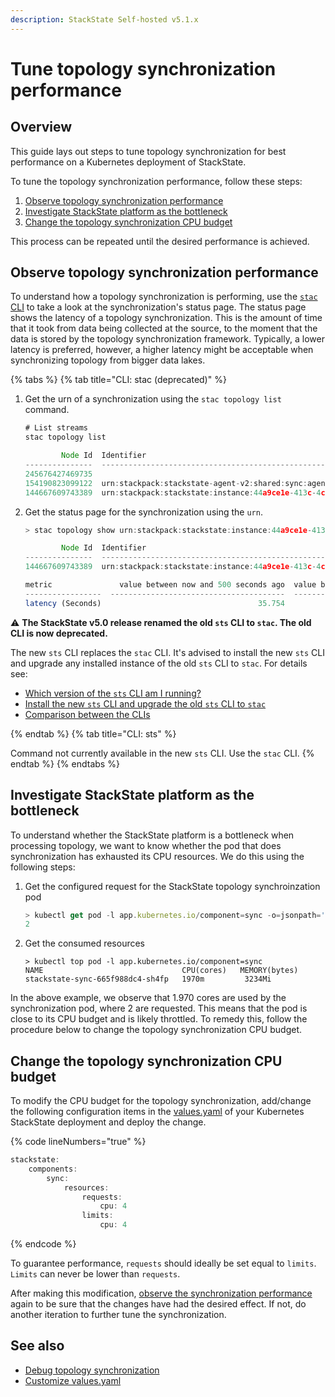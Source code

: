 ```yaml
---
description: StackState Self-hosted v5.1.x
---
```


# Tune topology synchronization performance

## Overview

This guide lays out steps to tune topology synchronization for best performance on a Kubernetes deployment of StackState.

To tune the topology synchronization performance, follow these steps:

1. [Observe topology synchronization performance](#observe-topology-synchronization-performance)
2. [Investigate StackState platform as the bottleneck](#investigate-stackstate-platform-as-the-bottleneck)
3. [Change the topology synchronization CPU budget](#change-the-topology-synchronization-cpu-budget)

This process can be repeated until the desired performance is achieved.

## Observe topology synchronization performance

To understand how a topology synchronization is performing, use the [`stac` CLI](/setup/cli/README.md) to take a look at the synchronization's status page. The status page shows the latency of a topology synchronization. This is the amount of time that it took from data being collected at the source, to the moment that the data is stored by the topology synchronization framework. Typically, a lower latency is preferred, however, a higher latency might be acceptable when synchronizing topology from bigger data lakes.

{% tabs %}
{% tab title="CLI: stac (deprecated)" %}

1. Get the urn of a synchronization using the `stac topology list` command.
    ```javascript
    # List streams
    stac topology list

            Node Id  Identifier                                                                               Status      Created Components    Deleted Components    Created Relations    Deleted Relations    Errors
    ---------------  ---------------------------------------------------------------------------------------  --------  --------------------  --------------------  -------------------  -------------------  --------
    245676427469735                                                                                           Running                      0                     0                    0                    0         0
    154190823099122  urn:stackpack:stackstate-agent-v2:shared:sync:agent                                      Running                 761818                763870              1517959              1519490         0
    144667609743389  urn:stackpack:stackstate:instance:44a9ce1e-413c-4c4c-819d-2095c1229dda:sync:stackstate   Running                  13599                  5496                    0                    0       329
    ```

2. Get the status page for the synchronization using the `urn`.
    ```javascript
    > stac topology show urn:stackpack:stackstate:instance:44a9ce1e-413c-4c4c-819d-2095c1229dda:sync:stackstate

            Node Id  Identifier                                                                               Status      Created Components    Deleted Components    Created Relations    Deleted Relations    Errors
    ---------------  ---------------------------------------------------------------------------------------  --------  --------------------  -------------------- -------------------  -------------------  --------
    144667609743389  urn:stackpack:stackstate:instance:44a9ce1e-413c-4c4c-819d-2095c1229dda:sync:stackstate   Running                  13599                  5496                    0                    0       329

    metric               value between now and 500 seconds ago  value between 500 and 1000 seconds ago    value between 1000 and 1500 seconds ago
    -----------------  ---------------------------------------  ----------------------------------------  -----------------------------------------
    latency (Seconds)                                   35.754                                    38.120                                    31.274
    ```

⚠️ **The StackState v5.0 release renamed the old `sts` CLI to `stac`. The old CLI is now deprecated.**

The new `sts` CLI replaces the `stac` CLI. It's advised to install the new `sts` CLI and upgrade any installed instance of the old `sts` CLI to `stac`. For details see:

* [Which version of the `sts` CLI am I running?](/setup/cli/cli-comparison.md#which-version-of-the-cli-am-i-running "StackState Self-Hosted only")
* [Install the new `sts` CLI and upgrade the old `sts` CLI to `stac`](/setup/cli/cli-sts.md#install-the-new-sts-cli "StackState Self-Hosted only")
* [Comparison between the CLIs](/setup/cli/cli-comparison.md "StackState Self-Hosted only")

{% endtab %}
{% tab title="CLI: sts" %}

Command not currently available in the new `sts` CLI. Use the `stac` CLI.
{% endtab %}
{% endtabs %}

## Investigate StackState platform as the bottleneck

To understand whether the StackState platform is a bottleneck when processing topology, we want to know whether the pod that does synchronization has exhausted its CPU resources. We do this using the following steps:

1. Get the configured request for the StackState topology synchroinzation pod
    ```javascript
    > kubectl get pod -l app.kubernetes.io/component=sync -o=jsonpath='{.items[*]..resources.requests.cpu}'
    2
    ```

2. Get the consumed resources
    ```
    > kubectl top pod -l app.kubernetes.io/component=sync
    NAME                               CPU(cores)   MEMORY(bytes)
    stackstate-sync-665f988dc4-sh4fp   1970m         3234Mi
    ```

In the above example, we observe that 1.970 cores are used by the synchronization pod, where 2 are requested. This means that the pod is close to its CPU budget and is likely throttled. To remedy this, follow the procedure below to change the topology synchronization CPU budget.

## Change the topology synchronization CPU budget

To modify the CPU budget for the topology synchronization, add/change the following configuration items in the [values.yaml](/setup/install-stackstate/kubernetes_openshift/customize_config.md) of your Kubernetes StackState deployment and deploy the change.

{% code lineNumbers="true" %}
```javascript
stackstate:
    components:
        sync:
            resources:
                requests:
                    cpu: 4
                limits:
                    cpu: 4
```
{% endcode %}

To guarantee performance, `requests` should ideally be set equal to `limits`. `Limits` can never be lower than `requests`.

After making this modification, [observe the synchronization performance](#observe-topology-synchronization-performance) again to be sure that the changes have had the desired effect. If not, do another iteration to further tune the synchronization.

## See also

* [Debug topology synchronization](/configure/topology/debug-topology-synchronization.md)
* [Customize values.yaml](/setup/install-stackstate/kubernetes_openshift/customize_config.md)
